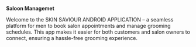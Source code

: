**Saloon Managemet**

Welcome to the SKIN SAVIOUR ANDROID APPLICATION – a seamless platform for men to book salon appointments and manage grooming schedules. This app makes it easier for both customers and salon owners to connect, ensuring a hassle-free grooming experience.
